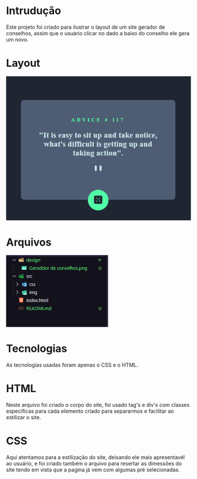 
# Intrudução
Este projeto foi criado para ilustrar o layout de um site gerador de conselhos, assim que o usuário clicar no dado a baixo do conselho ele gera um novo.

# Layout
<img src="./design/Geraddor de conselhos.png" alt= "design">

# Arquivos

<img src="./src/img/pastas.png" alt= pasta-e-arquivos.>

# Tecnologias 

As tecnologias usadas foram apenas o CSS e o HTML.

# HTML

Neste arquivo foi criado o corpo do site, foi usado tag's e div's com classes especificas para cada elemento criado para separarmos e facilitar ao estilizar o site.

# CSS

Aqui atentamos para a estilização do site, deixando ele mais apresentavél ao usuário, e foi criado também o arquivo para resertar as dimessões do site tendo em vista que a pagina já vem com algumas pré selecionadas.
